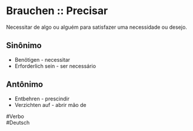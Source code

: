 # Brauchen :: Precisar
<!--SR:!2024-11-08,4,270-->
Necessitar de algo ou alguém para satisfazer uma necessidade ou desejo.

## Sinônimo
- Benötigen - necessitar  
- Erforderlich sein - ser necessário  

## Antônimo
- Entbehren - prescindir  
- Verzichten auf - abrir mão de  

#Verbo  
#Deutsch
